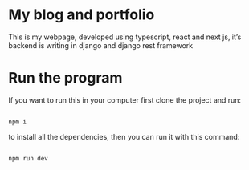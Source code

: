 # My blog and portfolio

This is my webpage, developed using typescript, react and next js, it’s backend is writing in django and django rest framework

# Run the program

If you want to run this in your computer first clone the project and run:

<code>
npm i
</code>

to install all the dependencies, then you can run it with this command:

<code>
npm run dev
</code>
